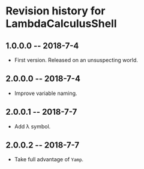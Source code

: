 # Revision history for LambdaCalculusShell

## 1.0.0.0  -- 2018-7-4

* First version. Released on an unsuspecting world.

## 2.0.0.0  -- 2018-7-4

* Improve variable naming.

## 2.0.0.1  -- 2018-7-7

* Add λ symbol.

## 2.0.0.2  -- 2018-7-7

* Take full advantage of `Yamp`.
